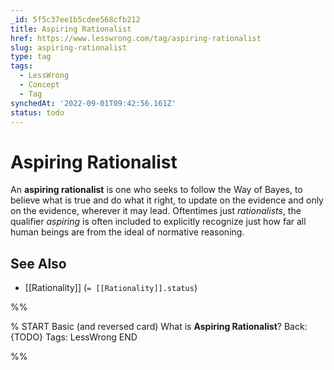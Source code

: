 ```yaml
---
_id: 5f5c37ee1b5cdee568cfb212
title: Aspiring Rationalist
href: https://www.lesswrong.com/tag/aspiring-rationalist
slug: aspiring-rationalist
type: tag
tags:
  - LessWrong
  - Concept
  - Tag
synchedAt: '2022-09-01T09:42:56.161Z'
status: todo
---
```


# Aspiring Rationalist

An **aspiring rationalist** is one who seeks to follow the Way of Bayes, to believe what is true and do what it right, to update on the evidence and only on the evidence, wherever it may lead. Oftentimes just *rationalists*, the qualifier *aspiring* is often included to explicitly recognize just how far all human beings are from the ideal of normative reasoning.

## See Also

- [[Rationality]] (`= [[Rationality]].status`)


%%

% START
Basic (and reversed card)
What is **Aspiring Rationalist**?
Back: {TODO}
Tags: LessWrong
END

%%
	
